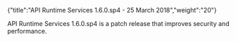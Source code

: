 {"title":"API Runtime Services 1.6.0.sp4 - 25 March 2018","weight":"20"}

API Runtime Services 1.6.0.sp4 is a patch release that improves security and performance.
